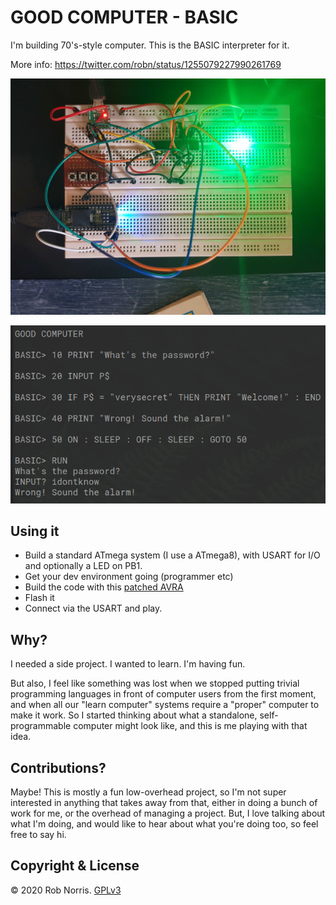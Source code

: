 # GOOD COMPUTER - BASIC

I'm building 70's-style computer. This is the BASIC interpreter for it.

More info: https://twitter.com/robn/status/1255079227990261769

![](good_computer.jpg)

![](good_computer.png)

## Using it

* Build a standard ATmega system (I use a ATmega8), with USART for I/O and optionally a LED on PB1.
* Get your dev environment going (programmer etc)
* Build the code with this [patched AVRA](https://github.com/robn/avra/)
* Flash it
* Connect via the USART and play.

## Why?

I needed a side project. I wanted to learn. I'm having fun.

But also, I feel like something was lost when we stopped putting trivial programming languages in front of computer users from the first moment, and when all our "learn computer" systems require a "proper" computer to make it work. So I started thinking about what a standalone, self-programmable computer might look like, and this is me playing with that idea.

## Contributions?

Maybe! This is mostly a fun low-overhead project, so I'm not super interested in anything that takes away from that, either in doing a bunch of work for me, or the overhead of managing a project. But, I love talking about what I'm doing, and would like to hear about what you're doing too, so feel free to say hi.

## Copyright & License

© 2020 Rob Norris. [GPLv3](COPYING)
